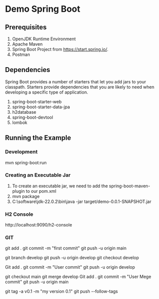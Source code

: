 # Demo Spring Boot

## Prerequisites

1. OpenJDK Runtime Environment
2. Apache Maven
3. Spring Boot Project from https://start.spring.io/.
4. Postman

## Dependencies

Spring Boot provides a number of starters that let you add jars to your classpath. Starters provide dependencies that you are likely to need when developing a specific type of application.

1. spring-boot-starter-web
2. spring-boot-starter-data-jpa
3. h2database
4. spring-boot-devtool
5. lombok

## Running the Example

### Development

mvn spring-boot:run

### Creating an Executable Jar

1. To create an executable jar, we need to add the spring-boot-maven-plugin to our pom.xml
2. mvn package
3. C:\software\jdk-22.0.2\bin\java -jar target/demo-0.0.1-SNAPSHOT.jar

### H2 Console

http://localhost:9090/h2-console

### GIT

git add .
git commit -m "first commit"
git push -u origin main

git branch develop
git push -u origin develop
git checkout develop


Git add .
git commit -m "User commit"
git push -u origin develop


git checkout main
git merge develop
Git add .
git commit -m "User Mege commit"
git push -u origin main


git tag -a v0.1 -m "my version 0.1"
git push --follow-tags
